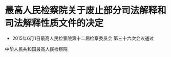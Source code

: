 # 最高人民检察院关于废止部分司法解释和司法解释性质文件的决定

- 2015年6月1日最高人民检察院第十二届检察委员会
第三十六次会议通过

<!-- INFO END -->

中华人民共和国最高人民检察院
